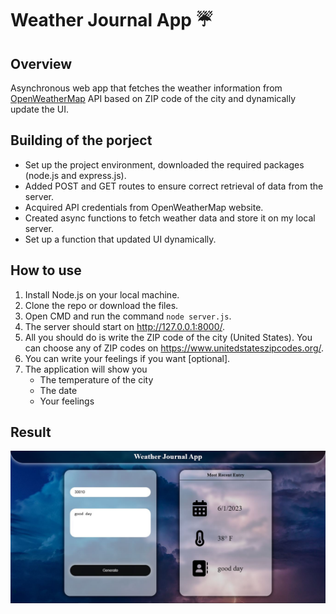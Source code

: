 # Weather Journal App ☔

## Overview
Asynchronous web app that fetches the weather information from <a href="https://openweathermap.org/current#zip">OpenWeatherMap</a> API based on ZIP code of the city and dynamically update the UI.


## Building of the porject
- Set up the project environment, downloaded the required packages (node.js and express.js).
- Added POST and GET routes to ensure correct retrieval of data from the server.
- Acquired API credentials from OpenWeatherMap website.
- Created async functions to fetch weather data and store it on my local server.
- Set up a function that updated UI dynamically.

## How to use
1. Install Node.js on your local machine.
2. Clone the repo or download the files.
3. Open CMD and run the command `node server.js`.
4. The server should start on http://127.0.0.1:8000/.
5. All you should do is write the ZIP code of the city (United States). You can choose any of ZIP codes on https://www.unitedstateszipcodes.org/.
6. You can write your feelings if you want [optional].
7. The application will show you
    - The temperature of the city
    - The date
    - Your feelings

## Result
![UI](./UI.JPG)
